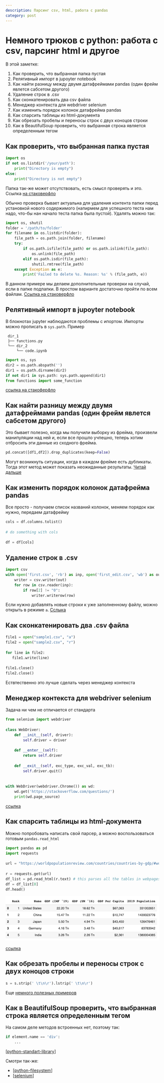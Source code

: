 ```yaml
---
description: Парсинг csv, html, работа с pandas
category: post
---
```

# Немного трюков с python: работа с csv, парсинг html и другое

В этой заметке:

1. Как проверить, что выбранная папка пустая
2. Релятивный импорт в jupoyter notebook
3. Как найти разницу между двумя датафреймами pandas (один фрейм явлется сабсетом другого)
4. Удаление строк в .csv
5. Как сконкатенировать два csv файла
6. Менеджер контекста для webdriver selenium
7. Как изменить порядок колонок датафрейма pandas
8. Как спарсить таблицы из html-документа
9. Как обрезать пробелы и переносы строк с двух коноцов строки
10. Как в BeautifulSoup проверить, что выбранная строка является определенным тегом

## Как проверить, что выбранная папка пустая

```python
import os
if not os.listdir('/your/path'):
    print("Directory is empty")
else:    
    print("Directory is not empty")
```

Папка так-же может отсутствовать, есть смысл проверять и это. Ссылка [на стаковерфло](https://stackoverflow.com/a/59050548/15966204)

Обычно проверка бывает актуальна для удаления контента папки перед установкой нового содержимого (напирмем для успешного теста нам надо, что-бы нан начало теста папка была пустой). Удалять можно так:

```python
import os, shutil
folder = '/path/to/folder'
for filename in os.listdir(folder):
    file_path = os.path.join(folder, filename)
    try:
        if os.path.isfile(file_path) or os.path.islink(file_path):
            os.unlink(file_path)
        elif os.path.isdir(file_path):
            shutil.rmtree(file_path)
    except Exception as e:
        print('Failed to delete %s. Reason: %s' % (file_path, e))
```

В данном примере мы делаем дополнительные проверки на случай, если в папке подпапки. В простом варианте достаточно пройти по всем файлам. [Ссылка на стаковерфло](https://stackoverflow.com/a/185941/15966204)

## Релятивный импорт в jupoyter notebook

В блокнотах jupyter наблюдаются проблемы с ипортом. Импорты можно прописать в `sys.path`. Пример

```shell
 dir_1
 ├── functions.py
 └── dir_2
     └── code.ipynb
```

```python
import os, sys
dir2 = os.path.abspath('')
dir1 = os.path.dirname(dir2)
if not dir1 in sys.path: sys.path.append(dir1)
from functions import some_function
```

[ссылка на стакоферфло](https://stackoverflow.com/q/61058798/15966204)

## Как найти разницу между двумя датафреймами pandas (один фрейм явлется сабсетом другого)

Это бывает полезно, когда мы получили выборку из фрейма, произвели манипуляции над ней и, если все прошло учпешно, теперь хотим отбросить эти данные из сходного фрейма.

```python
pd.concat([df1,df2]).drop_duplicates(keep=False)
```

Могут возникнуть ситуации, когда в каждом фрейме есть дубликаты. Тогда этот метод может показать неожиданные результаты. [Читай дальше](https://stackoverflow.com/a/48647840/15966204)

## Как изменить порядок колонок датафрейма pandas

Все просто - получаем список названий колонок, меняем порядок как нужно, передаем датафрейму

```python
cols = df.columns.tolist()

# do something with cols

df = df[cols]
```

## Удаление строк в .csv

```python
import csv
with open('first.csv', 'rb') as inp, open('first_edit.csv', 'wb') as out:
    writer = csv.writer(out)
    for row in csv.reader(inp):
        if row[2] != "0":
            writer.writerow(row)
```

Если нужно добавлять новые строки к уже заполненному файлу, можно открыть в режиме `a`. [Сслыка](https://stackoverflow.com/a/29725946/15966204)

## Как сконкатенировать два .csv файла

```python
file1 = open("sample1.csv", "a")
file2 = open("sample2.csv", "r")

for line in file2:
   file1.write(line)

file1.close()
file2.close()
```

Ествтественно это лучше сделать через менеджер контекста

## Менеджер контекста для webdriver selenium

Задача ни чем не отличается от стандарта

```python
from selenium import webdriver

class WebDriver:
    def __init__(self, driver):
        self.driver = driver

    def __enter__(self):
        return self.driver

    def __exit__(self, exc_type, exc_val, exc_tb):
        self.driver.quit()


with WebDriver(webdriver.Chrome()) as wd:
    wd.get('https://stackoverflow.com/questions/')
    print(wd.page_source)
```

[ссылка](https://stackoverflow.com/a/48630668/15966204)

## Как спарсить таблицы из html-документа

Можно попробовать написать свой парсер, а можно воспользоваться готовым `pandas.read_html`

```python
import pandas as pd
import requests

url = "https://worldpopulationreview.com/countries/countries-by-gdp/#worldCountries"

r = requests.get(url)
df_list = pd.read_html(r.text) # this parses all the tables in webpages to a list
df = df_list[0]
df.head()
```

![result](../attachments/2021-12-26-21-05-58.png)

[ссылка](https://stackoverflow.com/questions/23377533/python-beautifulsoup-parsing-table)

## Как обрезать пробелы и переносы строк с двух коноцов строки

```python
s = s.strip(' \t\n\r').lstrip(' \t\n\r')
```

Еще [немного полезных примеров](https://stackoverflow.com/a/1185529/15966204)

## Как в BeautifulSoup проверить, что выбранная строка является определенным тегом

На самом деле методов встроенных нет, поэтому так:

```python
if element.name == 'div':
    ...
```

[[python-standart-library]]

Смотри так-же:

- [[python-filesystem]]
- [[selenium]]

[//begin]: # "Autogenerated link references for markdown compatibility"
[python-standart-library]: ../lists/python-standart-library "Стандартная библиотека python - список заметок"
[python-filesystem]: ../notes/python-filesystem "Работа с файлами"
[selenium]: ../notes/selenium "Selenium"
[//end]: # "Autogenerated link references"